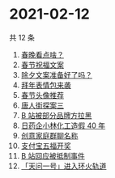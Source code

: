 # 2021-02-12

共 12 条

<!-- BEGIN ZHIHUSEARCH -->
<!-- 最后更新时间 Fri Feb 12 2021 11:06:58 GMT+0800 (CST) -->
1. [春晚看点啥？](https://www.zhihu.com/search?q=春晚)
1. [春节祝福文案](https://www.zhihu.com/search?q=春节祝福文案)
1. [除夕文案准备好了吗？](https://www.zhihu.com/search?q=除夕文案)
1. [拜年表情包来袭](https://www.zhihu.com/search?q=拜年表情包)
1. [春节头像推荐](https://www.zhihu.com/search?q=新年头像)
1. [唐人街探案三](https://www.zhihu.com/search?q=唐探3)
1. [B 站被部分品牌方拉黑](https://www.zhihu.com/search?q=抵制b站)
1. [日药企小林化工造假 40 年](https://www.zhihu.com/search?q=小林化工)
1. [创意家庭群聊名称](https://www.zhihu.com/search?q=家庭群聊名称)
1. [支付宝五福开奖](https://www.zhihu.com/search?q=支付宝五福)
1. [B 站回应被抵制事件](https://www.zhihu.com/search?q=b站回应)
1. [「天问一号」进入环火轨道](https://www.zhihu.com/search?q=天问一号)
<!-- END ZHIHUSEARCH -->
